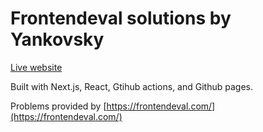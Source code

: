 # Frontendeval solutions by Yankovsky

[Live website](https://yankovsky.github.io/frontendeval/)

Built with Next.js, React, Gtihub actions, and Github pages.

Problems provided by [https://frontendeval.com/](https://frontendeval.com/)
